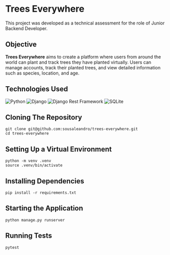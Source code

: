 # Trees Everywhere

This project was developed as a technical assessment for the role of Junior Backend Developer. 

## Objective

**Trees Everywhere** aims to create a platform where users from around the world can plant and track trees they have planted virtually. Users can manage accounts, track their planted trees, and view detailed information such as species, location, and age.
  
## Technologies Used
![Python](https://img.shields.io/badge/Python-14354C?style=for-the-badge&logo=python&logoColor=white)
![Django](https://img.shields.io/badge/Django-092E20?style=for-the-badge&logo=django&logoColor=white)
![Django Rest Framework](https://img.shields.io/badge/DJANGO-REST-ff1709?style=for-the-badge&logo=django&logoColor=white&color=ff1709&labelColor=gray)
![SQLite](https://img.shields.io/badge/SQLite-07405E?style=for-the-badge&logo=sqlite&logoColor=white)

## Cloning The Repository
 ```
git clone git@github.com:sousaleandro/trees-everywhere.git
cd trees-everywhere
 ```
## Setting Up a Virtual Environment
  ```
  python -m venv .venv
  source .venv/bin/activate
  ```
## Installing Dependencies
  ```
  pip install -r requirements.txt
  ```
## Starting the Application
  ```
  python manage.py runserver
  ```
## Running Tests
  ```
  pytest
  ```
